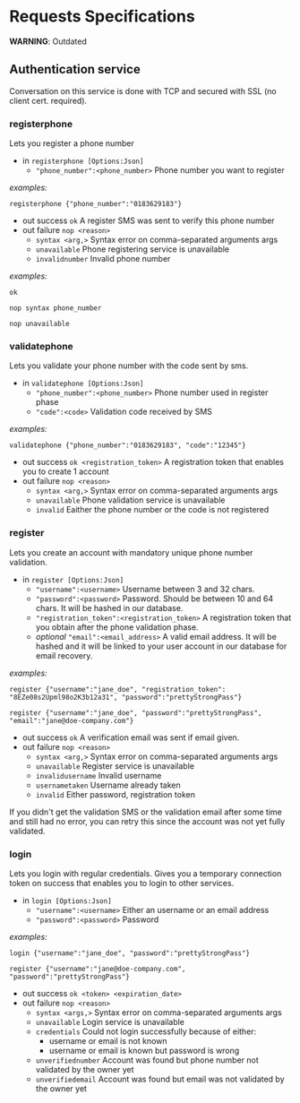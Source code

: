 # Requests Specifications

**WARNING**: Outdated

## Authentication service
Conversation on this service is done with TCP and secured with SSL (no client cert. required).

### registerphone
Lets you register a phone number

- in `registerphone [Options:Json]`
  - `"phone_number":<phone_number>` Phone number you want to register

*examples:*
```
registerphone {"phone_number":"0183629183"}
```

- out success `ok` A register SMS was sent to verify this phone number
- out failure `nop <reason>`
  - `syntax <arg,>` Syntax error on comma-separated arguments args
  - `unavailable` Phone registering service is unavailable
  - `invalidnumber` Invalid phone number

*examples:*
```
ok
```
```
nop syntax phone_number
```
```
nop unavailable
```

### validatephone
Lets you validate your phone number with the code sent by sms.

- in `validatephone [Options:Json]`
  - `"phone_number":<phone_number>` Phone number used in register phase
  - `"code":<code>` Validation code received by SMS

*examples:*
```
validatephone {"phone_number":"0183629183", "code":"12345"}
```

- out success `ok <registration_token>` A registration token that enables you to create 1 account
- out failure `nop <reason>`
  - `syntax <arg,>` Syntax error on comma-separated arguments args
  - `unavailable` Phone validation service is unavailable
  - `invalid` Eaither the phone number or the code is not registered

### register
Lets you create an account with mandatory unique phone number validation.

- in `register [Options:Json]`
  - `"username":<username>` Username between 3 and 32 chars.
  - `"password":<password>` Password. Should be between 10 and 64 chars. It will be hashed in our database.
  - `"registration_token":<registration_token>` A registration token that you obtain after the phone validation phase.
  - *optional* `"email":<email_address>` A valid email address. It will be hashed and it will be linked to your user account in our database for email recovery.

*examples:*
```
register {"username":"jane_doe", "registration_token": "8EZe08s2Upml98o2K3b12a31", "password":"prettyStrongPass"}
```
```
register {"username":"jane_doe", "password":"prettyStrongPass", "email":"jane@doe-company.com"}
```

- out success `ok` A verification email was sent if email given.
- out failure `nop <reason>`
  - `syntax <arg,>` Syntax error on comma-separated arguments args
  - `unavailable` Register service is unavailable
  - `invalidusername` Invalid username
  - `usernametaken` Username already taken
  - `invalid` Either password, registration token

If you didn't get the validation SMS or the validation email after some time and still had no error, you can retry this since the account was not yet fully validated.

### login
Lets you login with regular credentials. Gives you a temporary connection token on success that enables you to login to other services.

- in `login [Options:Json]`
  - `"username":<username>` Either an username or an email address
  - `"password":<password>` Password

*examples:*
```
login {"username":"jane_doe", "password":"prettyStrongPass"}
```
```
register {"username":"jane@doe-company.com", "password":"prettyStrongPass"}
```

- out success `ok <token> <expiration_date>`
- out failure `nop <reason>`
  - `syntax <args,>` Syntax error on comma-separated arguments args
  - `unavailable` Login service is unavailable
  - `credentials` Could not login successfully because of either:
    - username or email is not known
    - username or email is known but password is wrong
  - `unverifiednumber` Account was found but phone number not validated by the owner yet
  - `unverifiedemail` Account was found but email was not validated by the owner yet
